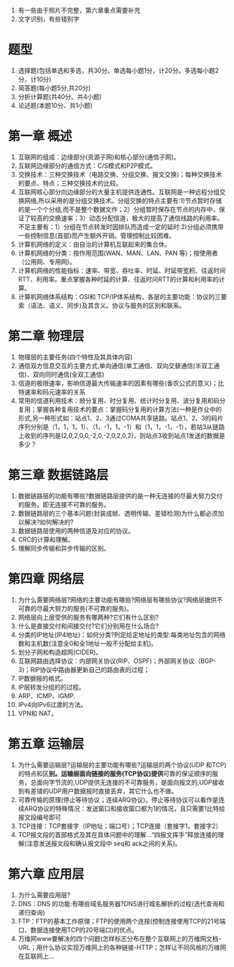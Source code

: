 1. 有一些由于照片不完整，第六章重点需要补充
1. 文字识别，有些错别字

# 题型



1. 选择题(包括单选和多选，共30分。单选每小题1分，计20分。多选每小题2分，计10分)
2. 简答题(每小题5分,共20分)
3. 分折计算题(共40分。共4小题)
4. 论述题(本题10分、共1小题)

# 第一章 概述

1. 互联网的组成：边缘部分(资源子网)和核心部分(通信子网)。
2. 互联网边缘部分的通信方式：C/S模式和P2P模式。
3. 交换技术：三种交换技术（电路交换、分组交换、报文交换)；每种交换技术的要点、特点；三种交换技术的比较。
4. 互联网核心部分向边缘部分的大量主机提供连通性。互联网是一种远程分组交换网络,所以采用的是分组交换技术。分组交换的特点主要有:1)节点暂时存储的是一个个分组,而不是整个数据文作；2）分组暂时保存在节点的内存中，保证了较高的交换速率；3）动态分配信道，极大的提高了通信线路的利用率。不足主要有：1）分组在节点转发时因排队而造成一定的延时:2)分组必须携带一些控制信息(首部)而产生额外开销。管理控制比较困难。
5. 计算机网络的定义：由自治的计算机互联起来的集合休。
6. 计算机网络的分类：按作用范围(WAN、MAN、LAN、PAN 等)；按使用者（公用网、专用网)。
7. 计算机网络的性能指标：速率、带宽、吞吐率、时延、时延带宽积、往返时间RTT、利用率。重点掌握各种时延的计算、往返时问RTT的计算和利用率的计算。
8. 计算机网络体系结构：OSI和 TCP/IP体系结构，各层的主要功能：协议的三要索（语法、语义、同步)及其含义。协议与服务的区别和联系。

# 第二章 物理层

1. 物理层的主要任务(四个特性及其具体内容)
2. 通信双方信息交互的主要方式,单向通信(单工通信、双向交替通信(半双工通信)、双向同时通信(全双工通信)
3. 信道的极限速率，影响信道最大传输速率的因素有哪些(香农公式的意义)；比特速率和码元速率的关系
4. 常用的信道利用技术：频分复用、时分复用、统计时分复用、波分复用和码分复用；掌握各种复用技术的要点：掌握码分复用的计算方法(一种是作业中的形式,另一种形式如：站点1、2、3通过COMA共享链路。站点1、2、3的码片序列分别是（1，1，1，1）、（1，-1，1，-1）和（1，1，-1，-1），若站3从链路上收到的序列是(2,0,2,0,0,-2,0,-2,0,2,0,2)，则站点3收到站点1发送的数据是多少？

# 第三章 数据链路层

1. 数据链路层的功能有哪些?数据链路层提供的是一种无连接的尽最大努力交付的服务。即无连接不可靠的服务。
2. 数据链路层的三个基本问题(封装成帧、透明传输、差错检测)为什么都必须加以解决?如何解决的?
3. 数据链路层使用的两种信道及对应的协议。
4. CRC的计算和理解。
5. 理解同步传输和异步传输的区别。

# 第四章 网络层

1. 为什么需要网络层?网络的主要功能有哪些?网络层有哪些协议?网络层据供不可靠的尽最大努力的服务(不可靠的服务)。
2. 网络层向上层受供的服务有哪两种?它们有什么区别?
3. 什么是直接交付和间接交付?它们分别用在什么场合?
4. 分类的IP地址(IP4地址)：如何分类?列定给定地址的类型:每类地址包含的网络数和主机数(注意全0和全1地址一般不分配给主机)。
5. 划分子网和构造超网(CIDER)。
6. 互联网路由选择协议：内部网关协议(RIP、OSPF)；外部网关协议（BGP-3)；RIP协议中路由器更新自己的路由表的过程；
7. IP数据报的格式。
8. IP层转发分组的的过程。
9. ARP、ICMP、IGMP.
10. IPv4向IPv6过渡的方法。
11. VPN和 NAT。

# 第五章 运输层

1. 为什么需要运输层?运输层的主要功能有哪些?运输层的两个协议(UDP 和TCP)的特点和区**别。运输层面向链接的服务(TCP协议)提供**可靠的保证顺序的服务，总面向字节流的,UDP提供无连接的不可靠服务，是面向报文的,UDP接收到有差错的UDP用户数据报时直接丢弃，其它什么也不做。
2. 可靠传输的原理(停止等待协议；连续ARQ协议)。停止等待协议可以看作是连续ARQ协议的特殊情况：发送窗口和接收窗口都为1的情况，且只需要1比特给报文段编号即可
3. TCP连接：TCP套接字（IP地址；端口号）；TCP连接（套接字1，套接字2）
4. TCP报文段的首部格式及其在具体问题中的理解...“四报文挥手”释放连接的理解(注意发送报文段和确认报文段中 seq和 ack之间的关系)。

# 第六章 应用层

1. 为什么需要应用层?
2. DNS：DNS 的功能:有哪些域名服务器?DNS进行城名解折的过程(选代查询和递归查询)
3. FTP：FTP的基本工作原理；FTP的使用两个连按(控制连接使用TCP的21号端口、数据连接使用TCP的20号端口)的优点。
4. 万维网www要解决的四个问题(怎样标志分布在整个互联网上的万维网文档-URL；用什么协议实现万维网上的各种链接-HTTP；怎样让不同风格的万维网在互联网上...
